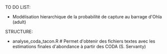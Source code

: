 TO DO LIST:


- Modélisation hierarchique de la probabilité de capture au barrage d'Ohla (adult)


STRUCTURE:
- analyse_coda_tacon.R # Permet d'obtenir des fichiers textes avec les estimations finales d'abondance à partir des CODA (S. Servanty)
